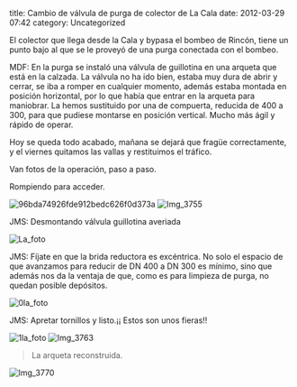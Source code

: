 title:    Cambio de válvula de purga de colector de La Cala
date:     2012-03-29 07:42
category: Uncategorized

El colector que llega desde la Cala y bypasa el bombeo de Rincón, tiene
un punto bajo al que se le proveyó de una purga conectada con el bombeo.

MDF: En la purga se instaló una válvula de guillotina en una arqueta que
está en la calzada. La válvula no ha ido bien, estaba muy dura de abrir
y cerrar, se iba a romper en cualquier momento, además estaba montada en
posición horizontal, por lo que había que entrar en la arqueta para
maniobrar. La hemos sustituido por una de compuerta, reducida de 400 a
300, para que pudiese montarse en posición vertical. Mucho más ágil y
rápido de operar.

Hoy se queda todo acabado, mañana se dejará que fragüe correctamente, y
el viernes quitamos las vallas y restituimos el tráfico.

Van fotos de la operación, paso a paso.

Rompiendo para acceder.

![96bda74926fde912bedc626f0d373a](http://axaragua.files.wordpress.com/2012/03/96bda74926fde912bedc626f0d373a.jpg)
![Img\_3755](http://axaragua.files.wordpress.com/2012/03/img_3755-jpeg-scaled1000.jpg)


JMS: Desmontando válvula guillotina averiada

![La\_foto](http://axaragua.files.wordpress.com/2012/03/la_foto2.jpg)

JMS: Fíjate en que la brida reductora es excéntrica. No solo el espacio
de que avanzamos para reducir de DN 400 a DN 300 es mínimo, sino que
además nos da la ventaja de que, como es para limpieza de purga, no
quedan posible depósitos.

![0la\_foto](http://axaragua.files.wordpress.com/2012/03/0la_foto2.jpg)

JMS: Apretar tornillos y listo.¡¡ Estos son unos fieras!!

![1la\_foto](http://axaragua.files.wordpress.com/2012/03/1la_foto.jpg)
![Img\_3763](http://axaragua.files.wordpress.com/2012/03/img_3763-scaled1000.jpg)


> La arqueta reconstruida.
>
![Img\_3770](http://axaragua.files.wordpress.com/2012/03/img_3770-jpeg-scaled1000.jpg)

